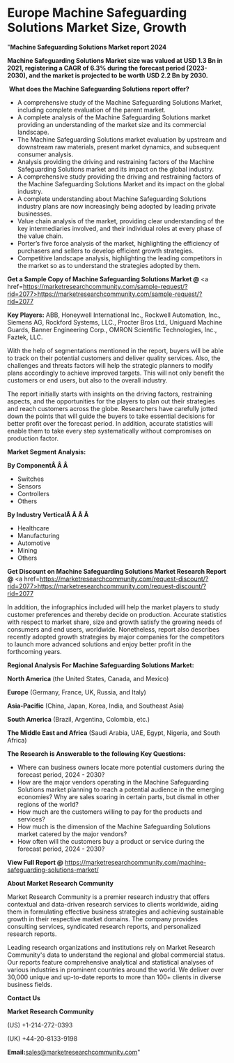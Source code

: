 # Europe Machine Safeguarding Solutions Market Size, Growth
"<strong>Machine Safeguarding Solutions Market report 2024</strong>

<strong>Machine Safeguarding Solutions Market size was valued at USD 1.3 Bn in 2021, registering a CAGR of 6.3% during the forecast period (2023-2030), and the market is projected to be worth USD 2.2 Bn by 2030.</strong>

 <strong><b>What does the Machine Safeguarding Solutions report offer?</b></strong>
<ul>
  <li>A comprehensive study of the Machine Safeguarding Solutions Market, including complete evaluation of the parent market.</li>
  <li>A complete analysis of the Machine Safeguarding Solutions market providing an understanding of the market size and its commercial landscape.</li>
  <li>The Machine Safeguarding Solutions market evaluation by upstream and downstream raw materials, present market dynamics, and subsequent consumer analysis.</li>
  <li>Analysis providing the driving and restraining factors of the Machine Safeguarding Solutions market and its impact on the global industry.</li>
  <li>A comprehensive study providing the driving and restraining factors of the Machine Safeguarding Solutions Market and its impact on the global industry.</li>
  <li>A complete understanding about Machine Safeguarding Solutions industry plans are now increasingly being adopted by leading private businesses.</li>
  <li>Value chain analysis of the market, providing clear understanding of the key intermediaries involved, and their individual roles at every phase of the value chain.</li>
  <li>Porter’s five force analysis of the market, highlighting the efficiency of purchasers and sellers to develop efficient growth strategies.</li>
  <li>Competitive landscape analysis, highlighting the leading competitors in the market so as to understand the strategies adopted by them.</li>
</ul>

<strong>Get a Sample Copy of Machine Safeguarding Solutions Market @ </strong><a href=https://marketresearchcommunity.com/sample-request/?rid=2077><u>https://marketresearchcommunity.com/sample-request/?rid=2077</u></a>

<strong>Key Players:</strong> 
ABB, Honeywell International Inc., Rockwell Automation, Inc., Siemens AG, Rockford Systems, LLC., Procter Bros Ltd., Uniguard Machine Guards, Banner Engineering Corp., OMRON Scientific Technologies, Inc., Faztek, LLC.

With the help of segmentations mentioned in the report, buyers will be able to track on their potential customers and deliver quality services. Also, the challenges and threats factors will help the strategic planners to modify plans accordingly to achieve improved targets. This will not only benefit the customers or end users, but also to the overall industry.

The report initially starts with insights on the driving factors, restraining aspects, and the opportunities for the players to plan out their strategies and reach customers across the globe. Researchers have carefully jotted down the points that will guide the buyers to take essential decisions for better profit over the forecast period. In addition, accurate statistics will enable them to take every step systematically without compromises on production factor.

<strong>Market Segment Analysis:</strong>



<strong>By ComponentÂ Â Â  </strong>
<ul>
 	<li>Switches</li>
 	<li>Sensors</li>
 	<li>Controllers</li>
 	<li>Others</li>
</ul>
<strong>By Industry VerticalÂ Â Â Â  </strong>
<ul>
 	<li>Healthcare</li>
 	<li>Manufacturing</li>
 	<li>Automotive</li>
 	<li>Mining</li>
 	<li>Others</li>
</ul>

<strong>Get Discount on Machine Safeguarding Solutions Market Research Report @ </b></strong><a href=https://marketresearchcommunity.com/request-discount/?rid=2077><u>https://marketresearchcommunity.com/request-discount/?rid=2077</u></a>

In addition, the infographics included will help the market players to study customer preferences and thereby decide on production. Accurate statistics with respect to market share, size and growth satisfy the growing needs of consumers and end users, worldwide. Nonetheless, report also describes recently adopted growth strategies by major companies for the competitors to launch more advanced solutions and enjoy better profit in the forthcoming years.

<strong>Regional Analysis For Machine Safeguarding Solutions Market:</strong>

<strong>North America</strong> (the United States, Canada, and Mexico)

<strong>Europe</strong> (Germany, France, UK, Russia, and Italy)

<strong>Asia-Pacific</strong> (China, Japan, Korea, India, and Southeast Asia)

<strong>South America</strong> (Brazil, Argentina, Colombia, etc.)

<strong>The Middle East and Africa</strong> (Saudi Arabia, UAE, Egypt, Nigeria, and South Africa)

<strong>The Research is Answerable to the following Key Questions:</strong>
<ul>
 	<li>Where can business owners locate more potential customers during the forecast period, 2024 - 2030?</li>
 	<li>How are the major vendors operating in the Machine Safeguarding Solutions market planning to reach a potential audience in the emerging economies? Why are sales soaring in certain parts, but dismal in other regions of the world?</li>
 	<li>How much are the customers willing to pay for the products and services?</li>
 	<li>How much is the dimension of the Machine Safeguarding Solutions market catered by the major vendors?</li>
 	<li>How often will the customers buy a product or service during the forecast period, 2024 - 2030?</li>
</ul>

<strong>View Full Report @</strong> <a href=https://marketresearchcommunity.com/machine-safeguarding-solutions-market/>https://marketresearchcommunity.com/machine-safeguarding-solutions-market/</a>

<strong>About Market Research Community</strong>

Market Research Community is a premier research industry that offers contextual and data-driven research services to clients worldwide, aiding them in formulating effective business strategies and achieving sustainable growth in their respective market domains. The company provides consulting services, syndicated research reports, and personalized research reports.

Leading research organizations and institutions rely on Market Research Community's data to understand the regional and global commercial status. Our reports feature comprehensive analytical and statistical analyses of various industries in prominent countries around the world. We deliver over 30,000 unique and up-to-date reports to more than 100+ clients in diverse business fields.

<strong>Contact Us</strong>

<strong>Market Research Community</strong>

(US) +1-214-272-0393

(UK) +44-20-8133-9198

<strong>Email:</strong>sales@marketresearchcommunity.com"
